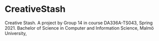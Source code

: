 # CreativeStash
Creative Stash. A project by Group 14 in course DA336A-TS043, Spring 2021. Bachelor of Science in Computer and Information Science, Malmö University,
